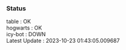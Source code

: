 ### Status


table : OK  
hogwarts : OK  
icy-bot : DOWN  
Latest Update : 2023-10-23 01:43:05.009687
